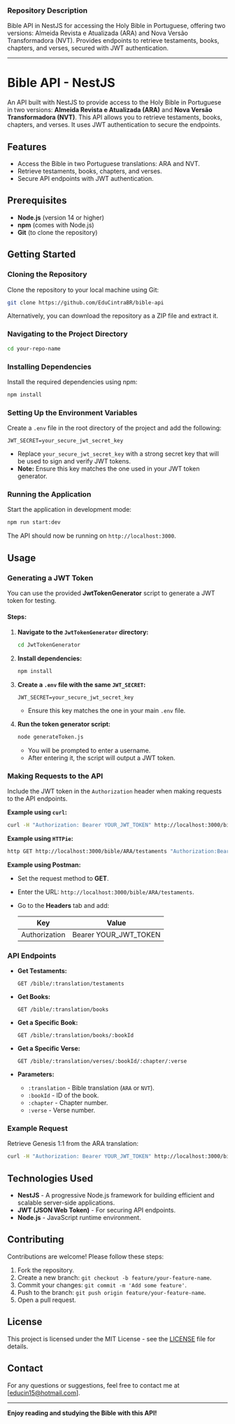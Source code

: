 ### Repository Description

Bible API in NestJS for accessing the Holy Bible in Portuguese, offering two versions: Almeida Revista e Atualizada (ARA) and Nova Versão Transformadora (NVT). Provides endpoints to retrieve testaments, books, chapters, and verses, secured with JWT authentication.

---

# Bible API - NestJS

An API built with NestJS to provide access to the Holy Bible in Portuguese in two versions: **Almeida Revista e Atualizada (ARA)** and **Nova Versão Transformadora (NVT)**. This API allows you to retrieve testaments, books, chapters, and verses. It uses JWT authentication to secure the endpoints.

## Features

- Access the Bible in two Portuguese translations: ARA and NVT.
- Retrieve testaments, books, chapters, and verses.
- Secure API endpoints with JWT authentication.

## Prerequisites

- **Node.js** (version 14 or higher)
- **npm** (comes with Node.js)
- **Git** (to clone the repository)

## Getting Started

### Cloning the Repository

Clone the repository to your local machine using Git:

```bash
git clone https://github.com/EduCintraBR/bible-api
```

Alternatively, you can download the repository as a ZIP file and extract it.

### Navigating to the Project Directory

```bash
cd your-repo-name
```

### Installing Dependencies

Install the required dependencies using npm:

```bash
npm install
```

### Setting Up the Environment Variables

Create a `.env` file in the root directory of the project and add the following:

```env
JWT_SECRET=your_secure_jwt_secret_key
```

- Replace `your_secure_jwt_secret_key` with a strong secret key that will be used to sign and verify JWT tokens.
- **Note:** Ensure this key matches the one used in your JWT token generator.

### Running the Application

Start the application in development mode:

```bash
npm run start:dev
```

The API should now be running on `http://localhost:3000`.

## Usage

### Generating a JWT Token

You can use the provided **JwtTokenGenerator** script to generate a JWT token for testing.

#### Steps:

1. **Navigate to the `JwtTokenGenerator` directory:**

   ```bash
   cd JwtTokenGenerator
   ```

2. **Install dependencies:**

   ```bash
   npm install
   ```

3. **Create a `.env` file with the same `JWT_SECRET`:**

   ```env
   JWT_SECRET=your_secure_jwt_secret_key
   ```

   - Ensure this key matches the one in your main `.env` file.

4. **Run the token generator script:**

   ```bash
   node generateToken.js
   ```

   - You will be prompted to enter a username.
   - After entering it, the script will output a JWT token.

### Making Requests to the API

Include the JWT token in the `Authorization` header when making requests to the API endpoints.

**Example using `curl`:**

```bash
curl -H "Authorization: Bearer YOUR_JWT_TOKEN" http://localhost:3000/bible/ARA/testaments
```

**Example using `HTTPie`:**

```bash
http GET http://localhost:3000/bible/ARA/testaments "Authorization:Bearer YOUR_JWT_TOKEN"
```

**Example using Postman:**

- Set the request method to **GET**.
- Enter the URL: `http://localhost:3000/bible/ARA/testaments`.
- Go to the **Headers** tab and add:

  | Key            | Value             |
  | -------------- | ----------------- |
  | Authorization  | Bearer YOUR_JWT_TOKEN |

### API Endpoints

- **Get Testaments:**

  ```
  GET /bible/:translation/testaments
  ```

- **Get Books:**

  ```
  GET /bible/:translation/books
  ```

- **Get a Specific Book:**

  ```
  GET /bible/:translation/books/:bookId
  ```

- **Get a Specific Verse:**

  ```
  GET /bible/:translation/verses/:bookId/:chapter/:verse
  ```

- **Parameters:**

  - `:translation` - Bible translation (`ARA` or `NVT`).
  - `:bookId` - ID of the book.
  - `:chapter` - Chapter number.
  - `:verse` - Verse number.

### Example Request

Retrieve Genesis 1:1 from the ARA translation:

```bash
curl -H "Authorization: Bearer YOUR_JWT_TOKEN" http://localhost:3000/bible/ARA/verses/1/1/1
```

## Technologies Used

- **NestJS** - A progressive Node.js framework for building efficient and scalable server-side applications.
- **JWT (JSON Web Token)** - For securing API endpoints.
- **Node.js** - JavaScript runtime environment.

## Contributing

Contributions are welcome! Please follow these steps:

1. Fork the repository.
2. Create a new branch: `git checkout -b feature/your-feature-name`.
3. Commit your changes: `git commit -m 'Add some feature'`.
4. Push to the branch: `git push origin feature/your-feature-name`.
5. Open a pull request.

## License

This project is licensed under the MIT License - see the [LICENSE](LICENSE) file for details.

## Contact

For any questions or suggestions, feel free to contact me at [educin15@hotmail.com].

---

**Enjoy reading and studying the Bible with this API!**
